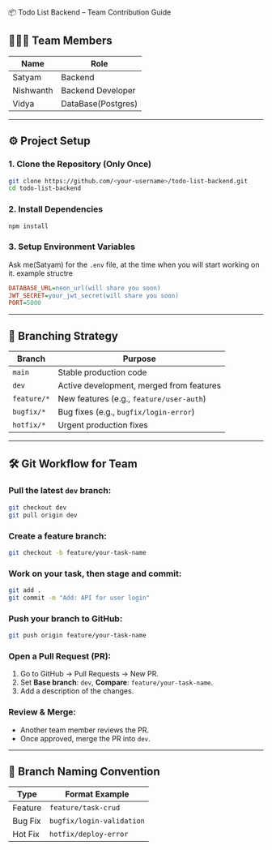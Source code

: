 📦 Todo List Backend – Team Contribution Guide
## 🧑‍🤝‍🧑 Team Members

| Name       | Role                     |
|------------|--------------------------|
| Satyam     | Backend                  |
| Nishwanth  | Backend Developer        |
| Vidya      | DataBase(Postgres)       |

---

## ⚙️ Project Setup

### 1. Clone the Repository (Only Once)
```bash
git clone https://github.com/<your-username>/todo-list-backend.git
cd todo-list-backend
```

### 2. Install Dependencies
```bash
npm install
```

### 3. Setup Environment Variables
Ask me(Satyam) for the `.env` file, at the time when you will start working on it.
example structre
```ini
DATABASE_URL=neon_url(will share you soon)
JWT_SECRET=your_jwt_secret(will share you soon)
PORT=5000
```

---

## 🌿 Branching Strategy

| Branch       | Purpose                                   |
|--------------|-------------------------------------------|
| `main`       | Stable production code                   |
| `dev`        | Active development, merged from features |
| `feature/*`  | New features (e.g., `feature/user-auth`) |
| `bugfix/*`   | Bug fixes (e.g., `bugfix/login-error`)   |
| `hotfix/*`   | Urgent production fixes                  |

---

## 🛠️ Git Workflow for Team

### Pull the latest `dev` branch:
```bash
git checkout dev
git pull origin dev
```

### Create a feature branch:
```bash
git checkout -b feature/your-task-name
```

### Work on your task, then stage and commit:
```bash
git add .
git commit -m "Add: API for user login"
```

### Push your branch to GitHub:
```bash
git push origin feature/your-task-name
```

### Open a Pull Request (PR):
1. Go to GitHub → Pull Requests → New PR.
2. Set **Base branch**: `dev`, **Compare**: `feature/your-task-name`.
3. Add a description of the changes.

### Review & Merge:
- Another team member reviews the PR.
- Once approved, merge the PR into `dev`.

---

## 🧩 Branch Naming Convention

| Type       | Format Example           |
|------------|---------------------------|
| Feature    | `feature/task-crud`       |
| Bug Fix    | `bugfix/login-validation` |
| Hot Fix    | `hotfix/deploy-error`     |